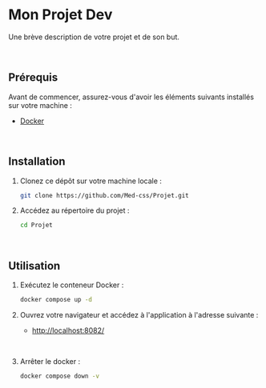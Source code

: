 # Mon Projet Dev

Une brève description de votre projet et de son but.

<br />

## Prérequis

Avant de commencer, assurez-vous d'avoir les éléments suivants installés sur votre machine :

- [Docker](https://www.docker.com/get-started)

<br />

## Installation

1. Clonez ce dépôt sur votre machine locale :

   ```bash
   git clone https://github.com/Med-css/Projet.git
   ```
   
2. Accédez au répertoire du projet :

   ```bash
   cd Projet
   ```

<br />

## Utilisation

1. Exécutez le conteneur Docker :

   ```bash
   docker compose up -d
   ```

2. Ouvrez votre navigateur et accédez à l'application à l'adresse suivante :

   - [http://localhost:8082/](http://localhost:8082/)

<br />

3. Arrêter le docker :

   ```bash
   docker compose down -v
   ```
